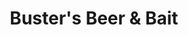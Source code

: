 ---
title: "Buster's Beer & Bait"
url: /panama-city-beach/busters-beer-und-bait/
shop: Spirituosen
---